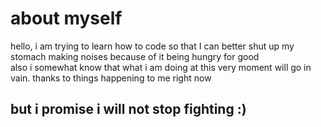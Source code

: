 # about myself
hello, i am trying to learn how to code so that I can better shut up my stomach making noises because of it being hungry for good  
also i somewhat know that what i am doing at this very moment will go in vain. thanks to things happening to me right now
## but i promise i will not stop fighting :)

